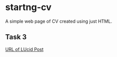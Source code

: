 # startng-cv
A simple web page of CV created using just HTML.

## Task 3
[URL of LUcid Post](https://lucid.blog/daraoloye99/post/how-css-improves-html-ac8)
